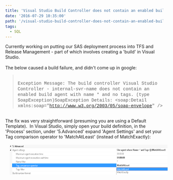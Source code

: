 ```yaml
---
title: 'Visual Studio Build Controller does not contain an enabled build agent with name * and no tags.'
date: '2016-07-29 10:35:00'
path: '/visual-studio-build-controller-does-not-contain-an-enabled-build-agent-with-name-and-no-tags/'
tags:
  - SQL
---
```


Currently working on putting our SAS deployment process into TFS and Release Management - part of which involves creating a 'build' in Visual Studio.<br /><br />The below caused a build failure, and didn't come up in google:<br /><blockquote><span style="font-family: &quot;courier new&quot; , &quot;courier&quot; , monospace;"><br /></span><span style="font-family: &quot;courier new&quot; , &quot;courier&quot; , monospace;">Exception Message: The build controller Visual Studio Controller - internal-svr-name does not contain an enabled build agent with name \* and no tags. (type SoapException)SoapException Details: &lt;soap:Detail xmlns:soap="http://www.w3.org/2003/05/soap-envelope" /&gt;</span></blockquote><br />The fix was very straightforward (presuming you are using a Default Template). &nbsp;In Visual Studio, simply open your build definition, in the 'Process' section, under '5.Advanced' expand 'Agent Settings' and set your Tag comparison operator to 'MatchAtLeast' (instead of MatchExactly):<br /><br /><div style="clear: both; text-align: center;"><a href="../images/Capture_2.PNG" style="margin-left: 1em; margin-right: 1em;"><img border="0" height="96" src="../images/Capture_3.PNG" width="640" /></a></div><br />
